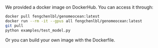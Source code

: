 We provided a docker image on DockerHub. You can access it through:

```bash
docker pull fengchenlbl/genomeocean:latest
docker run --rm -it --gpus all fengchenlbl/genomeocean:latest
git pull
python examples/test_model.py
```

Or you can build your own image with the Dockerfile.
